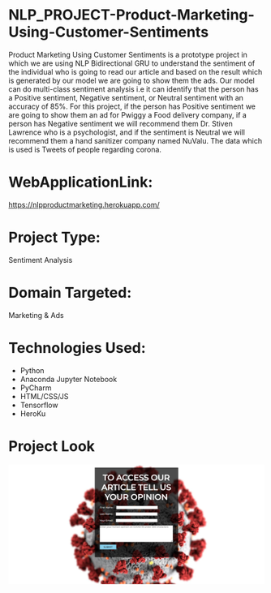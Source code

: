 # NLP_PROJECT-Product-Marketing-Using-Customer-Sentiments

Product Marketing Using Customer Sentiments is a prototype project in which we are using NLP Bidirectional GRU to understand the sentiment of the individual who is going to read our article and based on the result which is generated by our model we are going to show them the ads. Our model can do multi-class sentiment analysis i.e it can identify that the person has a Positive sentiment, Negative sentiment, or Neutral sentiment with an accuracy of 85%. For this project, if the person has Positive sentiment we are going to show them an ad for Pwiggy a Food delivery company, if a person has Negative sentiment we will recommend them Dr. Stiven Lawrence who is a psychologist, and if the sentiment is Neutral we will recommend them a hand sanitizer company named NuValu. The data which is used is Tweets of people regarding corona.

# WebApplicationLink:

https://nlpproductmarketing.herokuapp.com/

# Project Type:
Sentiment Analysis

# Domain Targeted:
Marketing & Ads

# Technologies Used:
- Python
- Anaconda Jupyter Notebook
- PyCharm
- HTML/CSS/JS
- Tensorflow
- HeroKu

# Project Look

![](12.png)
